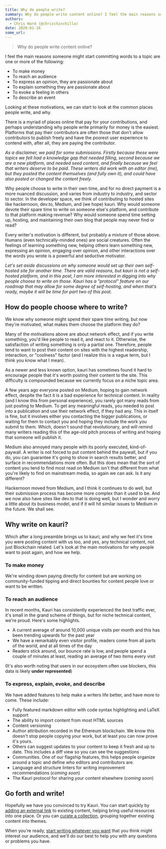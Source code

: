 ```yaml
---
title: Why do people write?
summary: Why do people write content online? I feel the main reasons someone might start committing words to a topic are one or more of the following  To make money To r
authors:
  - Chris Ward (@chrischinchilla)
date: 2020-01-16
some_url: 
---
```


> Why do people write content online?

I feel the main reasons someone might start committing words to a topic are one or more of the following:

-   To make money
-   To reach an audience
-   To express an opinion, they are passionate about
-   To explain something they are passionate about
-   To evoke a feeling in others
-   To describe an event

Looking at these motivations, we can start to look at the common places people write, and why.

There is a myriad of places online that pay for your contributions, and perhaps understanding why people write primarily for money is the easiest. Platforms that pay their contributors are often those that don't allow contributors to publish freely and have the poorest user experience to contend with, after all, they are paying the contributor.

_As a disclaimer, we paid for some submissions. Firstly because these were topics we felt had a knowledge gap that needed filling, second because we are a new platform, and needed seed content, and finally because we feel that writers deserve to be paid. These writers did work with an editor (me), but they posted the content themselves (and fully own it), and could have also posted or changed the content freely._

Why people choose to write in their own time, and for no direct payment is a more nuanced discussion, and varies from industry to industry, and sector to sector. In the developer space, we think of contributing to hosted sites like hackernoon, dev.to, Medium, and (we hope) kauri. Why would someone devote their spare time to write on someone else's platform, and contribute to that platform making revenue? Why would someone spend time setting up, hosting, and maintaining their own blog that people may never find or read?

Every writer's motivation is different, but probably a mixture of those above. Humans (even technically-minded ones) are social creatures. Often the feelings of learning something new, helping others learn something new, expressing an opinion, engaging over opinion, and other interactions over the words you wrote is a powerful and seductive motivator.

_Let's set aside discussions on why someone would set up their own self-hosted site for another time. There are valid reasons, but kauri is not a self-hosted platform, and in this post, I am more interested in digging into why people choose to write on those. Kauri has a "protocol" feature on our roadmap that may allow for some degree of self-hosting, and when that's ready, maybe it will be time for part two of this post._

## How do people choose where to write?

We know why someone might spend their spare time writing, but now they're motivated, what makes them choose the platform they do?

Many of the motivations above are about network effect, and if you write something, you'd like people to read it, and react to it. Otherwise, the satisfaction of writing something is only a partial one. Therefore, people tend to want to post their content on sites with the highest readership, interaction, or "coolness" factor (and I realize this is a vague term, but I think you know what I mean).

As a newer and less known option, kauri has sometimes found it hard to encourage people that it's worth posting their content to the site. This difficulty is compounded because we currently focus on a niche topic area.

A few years ago everyone posted on Medium, hoping to gain network effect, despite the fact it is a bad experience for technical content. In reality (and I know this from personal experience), you rarely got many reads from just posting to Medium. To get any meaningful reads, you needed to post into a publication and use their network effect, if they had any. This in itself is fine, but it involves either you contacting the bigger publications, or waiting for them to contact you and hoping they include the work you submit to them. Which, doesn't sound that revolutionary, and will remind many writers reading this of the age-old pitch process of writing and hoping that someone will publish it.

Medium also annoyed many people with its poorly executed, kind-of-paywall. A writer is not forced to put content behind the paywall, but if you do, you can guarantee it's going to show in search results better, and surface in recommendations more often. But this does mean that the sort of content you tend to find most read on Medium isn't that different from what you're likely to find on mainstream media, so again we can ask. Is it any different?

Hackernoon moved from Medium, and I think it continues to do well, but their submission process has become more complex than it used to be. And we now also have sites like dev.to that is doing well, but I wonder and worry a little about its business model, and if it will hit similar issues to Medium in the future. We shall see.

## Why write on kauri?

Which after a long preamble brings us to kauri, and why we feel it's time you were posting content with us too, and yes, any technical content, not just Blockchain related. Let's look at the main motivations for why people want to post again, and how we help.

### To make money

We're winding down paying directly for content but are working on community-funded tipping and direct bounties for content people love or want to be written.

### To reach an audience

In recent months, Kauri has consistently experienced the best traffic ever, it's small in the grand scheme of things, but for niche technical content, we're proud. Here's some highlights.

-   A current average of around 10,000 unique visits per month and this has been trending upwards for the past year
-   We have a remarkably even visitor profile, readers come from all parts of the world, and at all times of the day
-   Readers stick around, our bounce rate is low, and people spend a couple of minutes at least, reading an average of two items every visit

(It's also worth noting that users in our ecosystem often use blockers, this data is likely **under represented**)

### To express, explain, evoke, and describe

We have added features to help make a writers life better, and have more to come. These include:

-   Fully featured markdown editor with code syntax highlighting and LaTeX support
-   The ability to import content from most HTML sources
-   Content versioning
-   Author attribution recorded in the Ethereum blockchain. We know this doesn't stop people copying your work, but at least you can now prove it's yours.
-   Others can suggest updates to your content to keep it fresh and up to date. This includes a diff view so you can see the suggestions
-   Communities. One of our flagship features, this helps people organize around a topic and define who editors and contributors are.
-   Language and structure linters for writing improvement recommendations (_coming soon_)
-   The Kauri protocol for sharing your content elsewhere (_coming soon_)

## Go forth and write!

Hopefully we have you convinced to try Kauri. You can start quickly by [adding an external link](https://kauri.io/create-link) to existing content, helping bring useful resources into one place. Or you can [curate a collection](https://kauri.io/create-collection), grouping together existing content into themes.

When you're ready, [start writing whatever you want](https://kauri.io/write-article) that you think might interest our audience, and we'll do our best to help you with any questions or problems you have.
